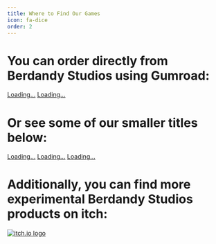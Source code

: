 ```yaml
---
title: Where to Find Our Games
icon: fa-dice
order: 2
---
```


# You can order directly from Berdandy Studios using Gumroad:

<script src="https://gumroad.com/js/gumroad-embed.js"></script>
<div style="display:inline-block;">
  <div class="gumroad-product-embed" data-gumroad-product-id="micdrop"><a href="https://gumroad.com/l/micdrop">Loading...</a></div>
</div>
<div style="display:inline-block;">
  <div class="gumroad-product-embed" data-gumroad-product-id="pitchfest"><a href="https://gumroad.com/l/pitchfest">Loading...</a></div>
</div>

# Or see some of our smaller titles below:

<div style="display:inline-block;">
  <div class="gumroad-product-embed" data-gumroad-product-id="conspiracy-theory"><a href="https://gumroad.com/l/conspiracy-theory">Loading...</a></div>
</div>
<div style="display:inline-block;">
  <div class="gumroad-product-embed" data-gumroad-product-id="ayXYp"><a href="https://gumroad.com/l/ayXYp">Loading...</a></div>
</div>
<div style="display:inline-block;">
  <div class="gumroad-product-embed" data-gumroad-product-id="XcCZf"><a href="https://gumroad.com/l/XcCZf">Loading...</a></div>
</div>

# Additionally, you can find more experimental Berdandy Studios products on itch:

[![itch.io logo](assets/images/itchio_logo.png)](https://berdandy.itch.io)

